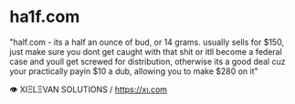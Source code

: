 # ha1f.com

"half.com - its a half an ounce of bud, or 14 grams. usually sells for $150, just make sure you dont get caught with
that shit or itll become a federal case and youll get screwed for distribution, otherwise its a good deal cuz your
practically payin $10 a dub, allowing you to make $280 on it"

👁 XIΞLΞVAN SOLUTIONS / https://xı.com